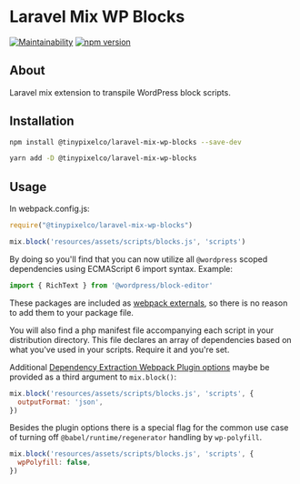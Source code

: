 # Laravel Mix WP Blocks

[![Maintainability](https://api.codeclimate.com/v1/badges/4445cb074eab29b4ba42/maintainability)](https://codeclimate.com/github/pixelcollective/laravel-mix-wp-blocks/maintainability) [![npm version](https://badge.fury.io/js/%40tinypixelco%2Flaravel-mix-wp-blocks.svg)](https://badge.fury.io/js/%40tinypixelco%2Flaravel-mix-wp-blocks)

## About

Laravel mix extension to transpile WordPress block scripts.

## Installation

```sh
npm install @tinypixelco/laravel-mix-wp-blocks --save-dev
```

```sh
yarn add -D @tinypixelco/laravel-mix-wp-blocks
```

## Usage

In webpack.config.js:

```js
require("@tinypixelco/laravel-mix-wp-blocks")

mix.block('resources/assets/scripts/blocks.js', 'scripts')
```

By doing so you'll find that you can now utilize all `@wordpress` scoped dependencies using ECMAScript 6 import syntax. Example:

```js
import { RichText } from '@wordpress/block-editor'
```

These packages are included as [webpack externals](https://webpack.js.org/configuration/externals/), so there is no reason to add them to your package file.

You will also find a php manifest file accompanying each script in your distribution directory. This file declares an array of dependencies based on what you've used in your scripts. Require it and you're set.

Additional [Dependency Extraction Webpack Plugin options](https://www.npmjs.com/package/@wordpress/dependency-extraction-webpack-plugin#options) maybe be provided as a third argument to `mix.block()`:

```js
mix.block('resources/assets/scripts/blocks.js', 'scripts', {
  outputFormat: 'json',
})
```

Besides the plugin options there is a special flag for the common use case of turning off `@babel/runtime/regenerator` handling by `wp-polyfill`.

```js
mix.block('resources/assets/scripts/blocks.js', 'scripts', {
  wpPolyfill: false,
})
```